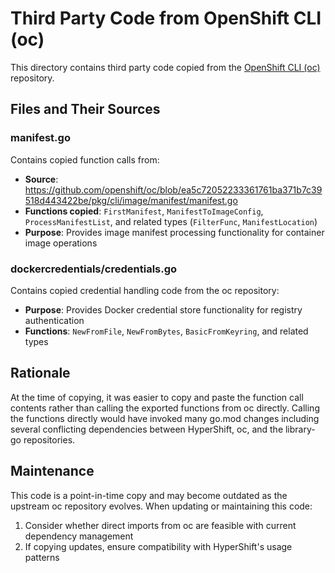 # Third Party Code from OpenShift CLI (oc)

This directory contains third party code copied from the [OpenShift CLI (oc)](https://github.com/openshift/oc) repository.

## Files and Their Sources

### manifest.go
Contains copied function calls from:
- **Source**: https://github.com/openshift/oc/blob/ea5c72052233361761ba371b7c39518d443422be/pkg/cli/image/manifest/manifest.go
- **Functions copied**: `FirstManifest`, `ManifestToImageConfig`, `ProcessManifestList`, and related types (`FilterFunc`, `ManifestLocation`)
- **Purpose**: Provides image manifest processing functionality for container image operations

### dockercredentials/credentials.go  
Contains copied credential handling code from the oc repository:
- **Purpose**: Provides Docker credential store functionality for registry authentication
- **Functions**: `NewFromFile`, `NewFromBytes`, `BasicFromKeyring`, and related types

## Rationale

At the time of copying, it was easier to copy and paste the function call contents rather than calling the exported 
functions from oc directly. Calling the functions directly would have invoked many go.mod changes including several 
conflicting dependencies between HyperShift, oc, and the library-go repositories.

## Maintenance

This code is a point-in-time copy and may become outdated as the upstream oc repository evolves. When updating or maintaining this code:

1. Consider whether direct imports from oc are feasible with current dependency management
2. If copying updates, ensure compatibility with HyperShift's usage patterns
 